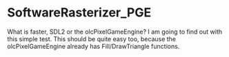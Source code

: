 # SoftwareRasterizer_PGE
What is faster, SDL2 or the olcPixelGameEngine? I am going to find out with this simple test. This should be quite easy too, because the olcPixelGameEngine already has Fill/DrawTriangle functions.
